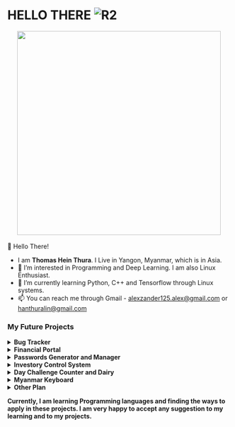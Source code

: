 # HELLO THERE ![R2](https://emojis.slackmojis.com/emojis/images/1450319458/132/r2d2.png)
<p align="center">
 <img width="460" height="460" src="https://i.pinimg.com/originals/9d/a2/71/9da27155e8c22d0726d9ed35252e8316.png"
</p>
 
 
  👋 Hello There!
 - I am **Thomas Hein Thura**. I Live in Yangon, Myanmar, which is in Asia. 
 - 👀 I’m interested in Programming and Deep Learning. I am also Linux Enthusiast.
 - 🌱 I’m currently learning Python, C++ and Tensorflow through Linux systems.  
 - 📫 You can reach me through Gmail - alexzander125.alex@gmail.com or hanthuralin@gmail.com

 ### My Future Projects 
<details><summary><b>Bug Tracker</b></summary>
  
![Bug Tracker](https://github.com/ThomasHeinThura/ThomasHeinThura/blob/main/My_future_projects/1.%20Bugs%20Tracker.png)  
</details>

<details><summary><b>Financial Portal</b></summary>
 
![Financial Portal](https://github.com/ThomasHeinThura/ThomasHeinThura/blob/main/My_future_projects/3.%20Financial%20Portal.png)  
</details>
 
<details><summary><b>Passwords Generator and Manager</b></summary>
  
![Passwords Generator and Manager](https://github.com/ThomasHeinThura/ThomasHeinThura/blob/main/My_future_projects/4.%20Passwords%20Generators%20and%20Managers.png)  
</details>
 
<details><summary><b>Investory Control System</b></summary>

![Investory Control System](https://github.com/ThomasHeinThura/ThomasHeinThura/blob/main/My_future_projects/5.%20Invetory%20Control%20System.png)  
</details>
  
<details><summary><b>Day Challenge Counter and Dairy</b></summary>

![Day Challenge Counter and Dairy](https://github.com/ThomasHeinThura/ThomasHeinThura/blob/main/My_future_projects/6.%20Day%20Challenge%20Counter%20and%20Dairy.png)
</details>
   
<details><summary><b>Myanmar Keyboard</b></summary>

![Myanmar Keyboard](https://github.com/ThomasHeinThura/ThomasHeinThura/blob/main/My_future_projects/7.%20Myanmar%20Keyboard.png)
</details>
      
<details><summary><b>Other Plan</b></summary>

![Other Plan](https://github.com/ThomasHeinThura/ThomasHeinThura/blob/main/My_future_projects/2.%20Blogs%20or%20Website.png)
</details>

**Currently, I am learning Programming languages and finding the ways to apply in these projects. I am very happy to accept any suggestion to my learning and to my projects.**
<!---
ThomasHeinThura/ThomasHeinThura is a ✨ special ✨ repository because its `README.md` (this file) appears on your GitHub profile.
You can click the Preview link to take a look at your changes.
--->
